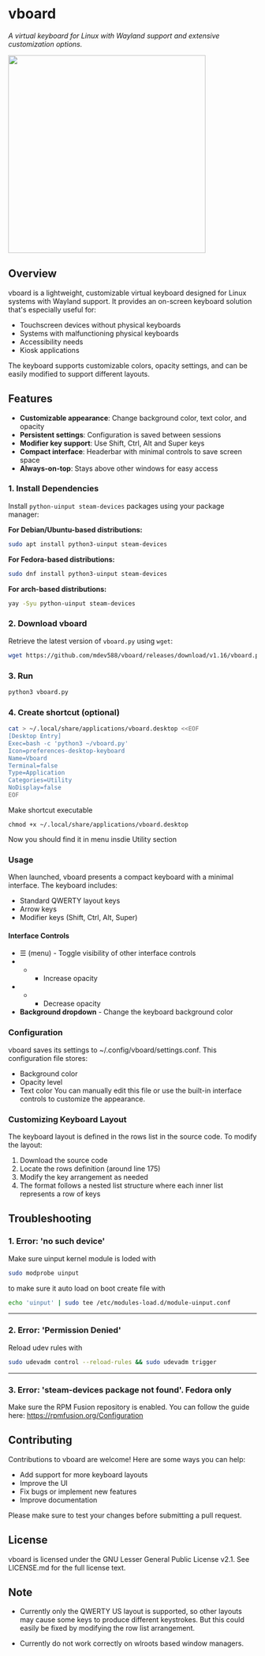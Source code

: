 # vboard
*A virtual keyboard for Linux with Wayland support and extensive customization options.*


<img src="https://github.com/user-attachments/assets/66e9a879-c677-429f-bd11-503d10e63c2b" width="400">

## Overview
vboard is a lightweight, customizable virtual keyboard designed for Linux systems with Wayland support. It provides an on-screen keyboard solution that's especially useful for:

- Touchscreen devices without physical keyboards
- Systems with malfunctioning physical keyboards
- Accessibility needs
- Kiosk applications

The keyboard supports customizable colors, opacity settings, and can be easily modified to support different layouts.

## Features
- **Customizable appearance**: Change background color, text color, and opacity
- **Persistent settings**: Configuration is saved between sessions
- **Modifier key support**: Use Shift, Ctrl, Alt and Super keys
- **Compact interface**: Headerbar with minimal controls to save screen space
- **Always-on-top**: Stays above other windows for easy access

### **1. Install Dependencies**  
Install  `python-uinput steam-devices` packages using your package manager:  

**For Debian/Ubuntu-based distributions:**  
```bash
sudo apt install python3-uinput steam-devices
```

**For Fedora-based distributions:**  
```bash
sudo dnf install python3-uinput steam-devices
```

**For arch-based distributions:**  
```bash
yay -Syu python-uinput steam-devices
```


### **2. Download vboard**  
Retrieve the latest version of `vboard.py` using `wget`:  
```bash
wget https://github.com/mdev588/vboard/releases/download/v1.16/vboard.py
```



### **3. Run**  

```bash
python3 vboard.py
```

### **4. Create shortcut (optional)**  

```bash
cat > ~/.local/share/applications/vboard.desktop <<EOF
[Desktop Entry]
Exec=bash -c 'python3 ~/vboard.py'
Icon=preferences-desktop-keyboard
Name=Vboard
Terminal=false
Type=Application
Categories=Utility
NoDisplay=false
EOF
```
Make shortcut executable
```
chmod +x ~/.local/share/applications/vboard.desktop
```
Now you should find it in menu insdie Utility section

### Usage
When launched, vboard presents a compact keyboard with a minimal interface. The keyboard includes:
- Standard QWERTY layout keys
- Arrow keys
- Modifier keys (Shift, Ctrl, Alt, Super)

#### Interface Controls
- ☰ (menu) - Toggle visibility of other interface controls
- + - Increase opacity
- - - Decrease opacity
- **Background dropdown** - Change the keyboard background color

### Configuration
vboard saves its settings to ~/.config/vboard/settings.conf. This configuration file stores:
- Background color
- Opacity level
- Text color
You can manually edit this file or use the built-in interface controls to customize the appearance.

### Customizing Keyboard Layout
The keyboard layout is defined in the rows list in the source code. To modify the layout:
1. Download the source code
2. Locate the rows definition (around line 175)
3. Modify the key arrangement as needed
4. The format follows a nested list structure where each inner list represents a row of keys

## Troubleshooting
### 1. Error: 'no such device'
 Make sure uinput kernel module is loded with
```bash
sudo modprobe uinput
```

to make sure it auto load on boot create file with
```bash
echo 'uinput' | sudo tee /etc/modules-load.d/module-uinput.conf
```
---
### 2. Error: 'Permission Denied'
Reload udev rules with
```bash
sudo udevadm control --reload-rules && sudo udevadm trigger
```
---
### 3. Error: 'steam-devices package not found'. Fedora only
Make sure the RPM Fusion repository is enabled. You can follow the guide here:
https://rpmfusion.org/Configuration

## Contributing 
Contributions to vboard are welcome! Here are some ways you can help:

- Add support for more keyboard layouts
- Improve the UI
- Fix bugs or implement new features
- Improve documentation

Please make sure to test your changes before submitting a pull request.

## License
vboard is licensed under the GNU Lesser General Public License v2.1. See LICENSE.md for the full license text.

## Note

* Currently only the QWERTY US layout is supported, so other layouts may cause some keys to produce different keystrokes. But this could easily be fixed by modifying the row list arrangement.

* Currently do not work correctly on wlroots based window managers.

